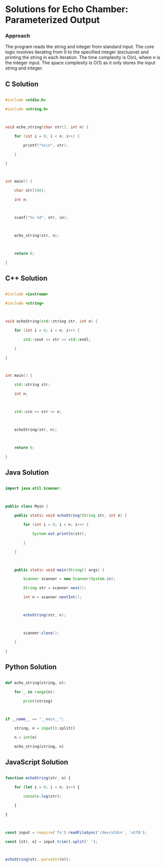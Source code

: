# Solutions for Echo Chamber: Parameterized Output

### Approach
The program reads the string and integer from standard input. The core logic involves iterating from 0 to the specified integer (exclusive) and printing the string in each iteration. The time complexity is O(n), where n is the integer input. The space complexity is O(1) as it only stores the input string and integer.

## C Solution
```c
#include <stdio.h>
#include <string.h>

void echo_string(char str[], int n) {
    for (int i = 0; i < n; i++) {
        printf("%s\n", str);
    }
}

int main() {
    char str[100];
    int n;

    scanf("%s %d", str, &n);

    echo_string(str, n);

    return 0;
}
```

## C++ Solution
```cpp
#include <iostream>
#include <string>

void echoString(std::string str, int n) {
    for (int i = 0; i < n; i++) {
        std::cout << str << std::endl;
    }
}

int main() {
    std::string str;
    int n;

    std::cin >> str >> n;

    echoString(str, n);

    return 0;
}
```

## Java Solution
```java
import java.util.Scanner;

public class Main {
    public static void echoString(String str, int n) {
        for (int i = 0; i < n; i++) {
            System.out.println(str);
        }
    }

    public static void main(String[] args) {
        Scanner scanner = new Scanner(System.in);
        String str = scanner.next();
        int n = scanner.nextInt();

        echoString(str, n);

        scanner.close();
    }
}
```

## Python Solution
```python
def echo_string(string, n):
    for _ in range(n):
        print(string)

if __name__ == "__main__":
    string, n = input().split()
    n = int(n)
    echo_string(string, n)
```

## JavaScript Solution
```javascript
function echoString(str, n) {
    for (let i = 0; i < n; i++) {
        console.log(str);
    }
}

const input = require('fs').readFileSync('/dev/stdin', 'utf8');
const [str, n] = input.trim().split(' ');

echoString(str, parseInt(n));
```